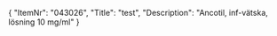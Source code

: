 {
  "ItemNr": "043026",
  "Title": "test",
  "Description": "Ancotil, inf-vätska, lösning 10 mg/ml"
}